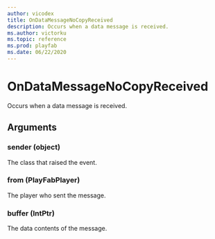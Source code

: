 ```yaml
---
author: vicodex
title: OnDataMessageNoCopyReceived
description: Occurs when a data message is received.
ms.author: victorku
ms.topic: reference
ms.prod: playfab
ms.date: 06/22/2020
---
```


# OnDataMessageNoCopyReceived

Occurs when a data message is received.

## Arguments

### sender (object)

The class that raised the event.

### from (PlayFabPlayer)

The player who sent the message.

### buffer (IntPtr)

The data contents of the message.

